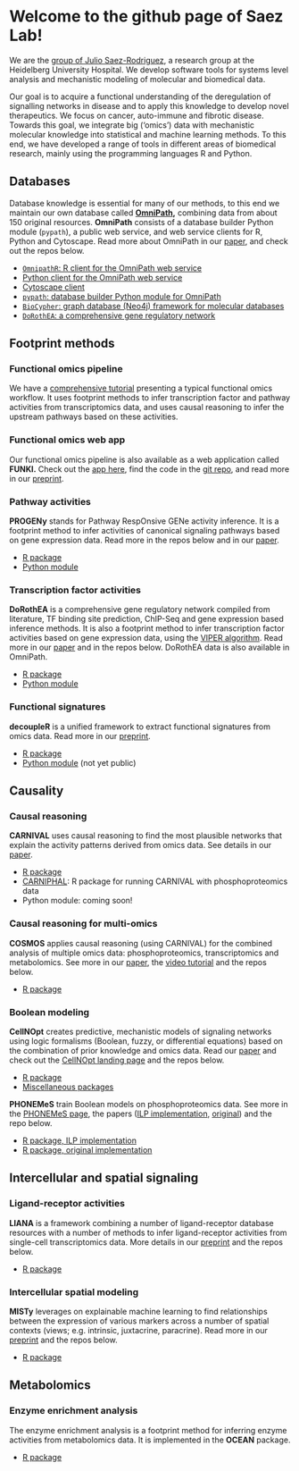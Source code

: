 # Welcome to the github page of Saez Lab!

We are the [group of Julio Saez-Rodriguez][1], a research group at the
Heidelberg University Hospital. We develop software tools for systems level
analysis and mechanistic modeling of molecular and biomedical data.

Our goal is to acquire a functional understanding of the deregulation of
signalling networks in disease and to apply this knowledge to develop novel
therapeutics. We focus on cancer, auto-immune and fibrotic disease. Towards
this goal, we integrate big (‘omics’) data with mechanistic molecular knowledge
into statistical and machine learning methods. To this end, we have developed
a range of tools in different areas of biomedical research, mainly using the
programming languages R and Python.

## Databases

Database knowledge is essential for many of our methods, to this end we
maintain our own database called **[OmniPath][40],** combining data from about
150 original resources. **OmniPath** consists of a database builder Python
module (`pypath`), a public web service, and web service clients for R,
Python and Cytoscape. Read more about OmniPath in our [paper][41], and
check out the repos below.

* [`OmnipathR`: R client for the OmniPath web service][2]
* [Python client for the OmniPath web service][3]
* [Cytoscape client][42]
* [`pypath`: database builder Python module for OmniPath][5]
* [`BioCypher`: graph database (Neo4j) framework for molecular databases][4]
* [`DoRothEA`: a comprehensive gene regulatory network][9]

## Footprint methods

### Functional omics pipeline

We have a [comprehensive tutorial][19] presenting a typical functional omics
workflow. It uses footprint methods to infer transcription factor and pathway
activities from transcriptomics data, and uses causal reasoning to infer
the upstream pathways based on these activities.

### Functional omics web app

Our functional omics pipeline is also available as a web application called
**FUNKI.** Check out the [app here][27], find the code in the [git repo][28],
and read more in our [preprint][29].

### Pathway activities

**PROGENy** stands for Pathway RespOnsive GENe activity inference. It is a
footprint method to infer activities of canonical signaling pathways based
on gene expression data. Read more in the repos below and in our [paper][8].

* [R package][6]
* [Python module][7]

### Transcription factor activities

**DoRothEA** is a comprehensive gene regulatory network compiled from
literature, TF binding site prediction, ChIP-Seq and gene expression based
inference methods. It is also a footprint method to infer transcription factor
activities based on gene expression data, using the [VIPER algorithm][11].
Read more in our [paper][12] and in the repos below. DoRothEA data is also
available in OmniPath.

* [R package][9]
* [Python module][10]

### Functional signatures

**decoupleR** is a unified framework to extract functional signatures from
omics data. Read more in our [preprint][15].

* [R package][13]
* [Python module][14] (not yet public)

## Causality

### Causal reasoning

**CARNIVAL** uses causal reasoning to find the most plausible networks that
explain the activity patterns derived from omics data. See details in our
[paper][16].

* [R package][17]
* [CARNIPHAL][18]: R package for running CARNIVAL with phosphoproteomics data
* Python module: coming soon!

### Causal reasoning for multi-omics

**COSMOS** applies causal reasoning (using CARNIVAL) for the combined analysis
of multiple omics data: phosphoproteomics, transcriptomics and metabolomics.
See more in our [paper][24], the [video tutorial][25] and the repos below.

* [R package][26]

### Boolean modeling

**CellNOpt** creates predictive, mechanistic models of signaling networks
using logic formalisms (Boolean, fuzzy, or differential equations) based on
the combination of prior knowledge and omics data. Read our [paper][30] and
check out the [CellNOpt landing page][31] and the repos below.

* [R package][32]
* [Miscellaneous packages][33]

**PHONEMeS** train Boolean models on phosphoproteomics data. See more in the
[PHONEMeS page][34], the papers ([ILP implementation][35], [original][36])
and the repo below.

* [R package, ILP implementation][37]
* [R package, original implementation][38]

## Intercellular and spatial signaling

### Ligand-receptor activities

**LIANA** is a framework combining a number of ligand-receptor database
resources with a number of methods to infer ligand-receptor activities from
single-cell transcriptomics data. More details in our [preprint][20] and
the repos below.

* [R package][21]

### Intercellular spatial modeling

**MISTy** leverages on explainable machine learning to find relationships
between the expression of various markers across a number of spatial contexts
(views; e.g. intrinsic, juxtacrine, paracrine). Read more in our
[preprint][22] and the repos below.

* [R package][23]

## Metabolomics

### Enzyme enrichment analysis

The enzyme enrichment analysis is a footprint method for inferring enzyme
activities from metabolomics data. It is implemented in the **OCEAN** package.

* [R package][39]

[1]: https://saezlab.org/
[2]: https://github.com/saezlab/OmnipathR
[3]: https://github.com/saezlab/omnipath
[4]: https://github.com/saezlab/BioCypher
[5]: https://github.com/saezlab/pypath
[6]: https://github.com/saezlab/progeny
[7]: https://github.com/saezlab/progeny-py
[8]: https://www.nature.com/articles/s41467-017-02391-6
[9]: https://github.com/saezlab/dorothea
[10]: https://github.com/saezlab/dorothea-py
[11]: https://www.nature.com/articles/ng.3593
[12]: https://doi.org/10.1101/gr.240663.118
[13]: https://github.com/saezlab/decoupleR
[14]: https://github.com/saezlab/decoupler-py
[15]: https://doi.org/10.1101/2021.11.04.467271
[16]: https://www.nature.com/articles/s41540-019-0118-z
[17]: https://github.com/saezlab/CARNIVAL
[18]: https://github.com/saezlab/CARNIPHAL
[19]: https://github.com/saezlab/transcriptutorial
[20]: https://www.biorxiv.org/content/10.1101/2021.05.21.445160v1
[21]: https://github.com/saezlab/liana
[22]: https://doi.org/10.1101/2020.05.08.084145
[23]: https://github.com/saezlab/mistyR
[24]: https://www.embopress.org/doi/full/10.15252/msb.20209730
[25]: https://embl-ebi.cloud.panopto.eu/Panopto/Pages/Viewer.aspx?id=318f7091-b6bf-44ee-939f-adb10121fc1b
[26]: https://github.com/saezlab/cosmosR
[27]: https://saezlab.github.io/ShinyFUNKI/
[28]: https://github.com/saezlab/ShinyFUNKI
[29]: https://arxiv.org/abs/2109.05796
[30]: https://academic.oup.com/bioinformatics/article/36/16/4523/5855133
[31]: https://saezlab.github.io/CellNOptR/
[32]: https://github.com/saezlab/CellNOptR
[33]: https://github.com/saezlab/cellnopt
[34]: https://saezlab.github.io/PHONEMeS/
[35]: https://pubs.acs.org/doi/full/10.1021/acs.jproteome.0c00958
[36]: http://www.nature.com/articles/ncomms9033
[37]: https://github.com/saezlab/PHONEMeS-ILP
[38]: https://github.com/saezlab/PHONEMeS
[39]: https://github.com/saezlab/ocean
[40]: https://omnipathdb.org/
[41]: http://europepmc.org/abstract/MED/33749993
[42]: https://apps.cytoscape.org/apps/omnipath
